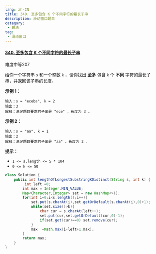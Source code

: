 ```yaml
---
lang: zh-CN
title: 340. 至多包含 K 个不同字符的最长子串
description: 滑动窗口题目
category: 
 - 算法
tag:
 - 滑动窗口
---
```


#### [340. 至多包含 K 个不同字符的最长子串](https://leetcode.cn/problems/longest-substring-with-at-most-k-distinct-characters/)

难度中等207

给你一个字符串 `s` 和一个整数 `k` ，请你找出 **至多** 包含 *`k`* 个 **不同** 字符的最长子串，并返回该子串的长度。

 

**示例 1：**

```
输入：s = "eceba", k = 2
输出：3
解释：满足题目要求的子串是 "ece" ，长度为 3 。
```

**示例 2：**

```
输入：s = "aa", k = 1
输出：2
解释：满足题目要求的子串是 "aa" ，长度为 2 。
```

 

**提示：**

- `1 <= s.length <= 5 * 104`
- `0 <= k <= 50`

```java
class Solution {
    public int lengthOfLongestSubstringKDistinct(String s, int k) {
         int left =0;
        int max = Integer.MIN_VALUE;
        Map<Character,Integer> set = new HashMap<>();
        for(int i=0;i<s.length();i++){
            set.put(s.charAt(i),set.getOrDefault(s.charAt(i),0)+1);
            while(set.size()>k){
                char cur = s.charAt(left++);
                set.put(cur,set.getOrDefault(cur,0)-1);
                if(set.get(cur)==0) set.remove(cur);
            }
            max  =Math.max(i-left+1,max);
        }
        return max;
    }
}
```

